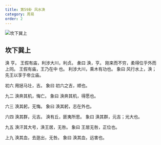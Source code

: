 ```yaml
---
title: 第59卦 风水涣
category: 周易
order: 2
---
```


![坎下巽上](https://upload.wikimedia.org/wikipedia/commons/1/1b/Yijing-59.png)

## 坎下巽上

涣 亨。 王假有庙，利涉大川，利贞。
彖曰 涣，亨。 刚来而不穷，柔得位乎外而上同。 王假有庙，王乃在中 也。 利涉大川，乘木有功也。
象曰 风行水上，涣；先王以享于帝立庙。

初六 用拯马壮，吉。
象曰 初六之吉，顺也。

九二 涣奔其机，悔亡。
象曰 涣奔其机，得愿也。

六三 涣其躬，无悔。
象曰 涣其躬，志在外也。

六四 涣其群，元吉。 涣有丘，匪夷所思。
象曰 涣其群，元吉；光大也。

九五 涣汗其大号，涣王居，无咎。
象曰 王居无咎，正位也。

上九 涣其血，去逖出，无咎。
象曰 涣其血，远害也。